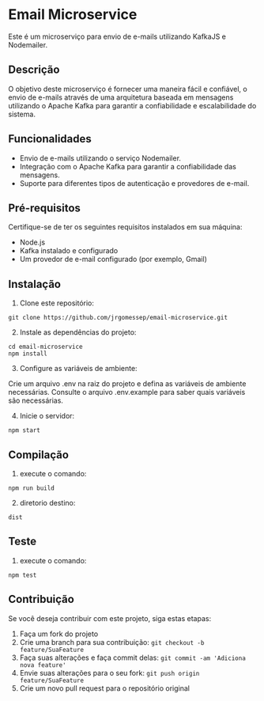 # Email Microservice

Este é um microserviço para envio de e-mails utilizando KafkaJS e Nodemailer.

## Descrição

O objetivo deste microserviço é fornecer uma maneira fácil e confiável, o envio de e-mails através de uma arquitetura baseada em mensagens utilizando o Apache Kafka para garantir a confiabilidade e escalabilidade do sistema.

## Funcionalidades

- Envio de e-mails utilizando o serviço Nodemailer.
- Integração com o Apache Kafka para garantir a confiabilidade das mensagens.
- Suporte para diferentes tipos de autenticação e provedores de e-mail.

## Pré-requisitos

Certifique-se de ter os seguintes requisitos instalados em sua máquina:

- Node.js
- Kafka instalado e configurado
- Um provedor de e-mail configurado (por exemplo, Gmail)

## Instalação

1. Clone este repositório:
```
git clone https://github.com/jrgomessep/email-microservice.git
```

2. Instale as dependências do projeto:

```
cd email-microservice
npm install
```
3. Configure as variáveis de ambiente:

Crie um arquivo .env na raiz do projeto e defina as variáveis de ambiente necessárias. Consulte o arquivo .env.example para saber quais variáveis são necessárias.

4. Inicie o servidor:

```
npm start
```

## Compilação

1. execute o comando: 

```
npm run build
```

2. diretorio destino:

```
dist
```

## Teste

1. execute o comando: 

```
npm test
```

## Contribuição

Se você deseja contribuir com este projeto, siga estas etapas:

1. Faça um fork do projeto
2. Crie uma branch para sua contribuição: `git checkout -b feature/SuaFeature`
3. Faça suas alterações e faça commit delas: `git commit -am 'Adiciona nova feature'`
4. Envie suas alterações para o seu fork: `git push origin feature/SuaFeature`
5. Crie um novo pull request para o repositório original